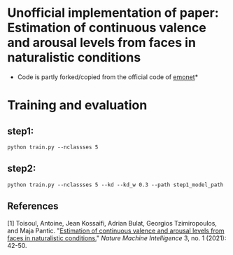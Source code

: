 # Unofficial implementation of paper: Estimation of continuous valence and arousal levels from faces in naturalistic conditions
* Code is partly forked/copied from the official code of [emonet](https://github.com/face-analysis/emonet)*

# Training and evaluation
## step1:
`python train.py --nclassses 5 `
## step2:
`python train.py --nclassses 5 --kd --kd_w 0.3 --path step1_model_path`

## References
\[1\] Toisoul, Antoine, Jean Kossaifi, Adrian Bulat, Georgios Tzimiropoulos, and Maja Pantic. "[Estimation of continuous valence and arousal levels from faces in naturalistic conditions.](https://rdcu.be/cdnWi)" _Nature Machine Intelligence_ 3, no. 1 (2021): 42-50.

